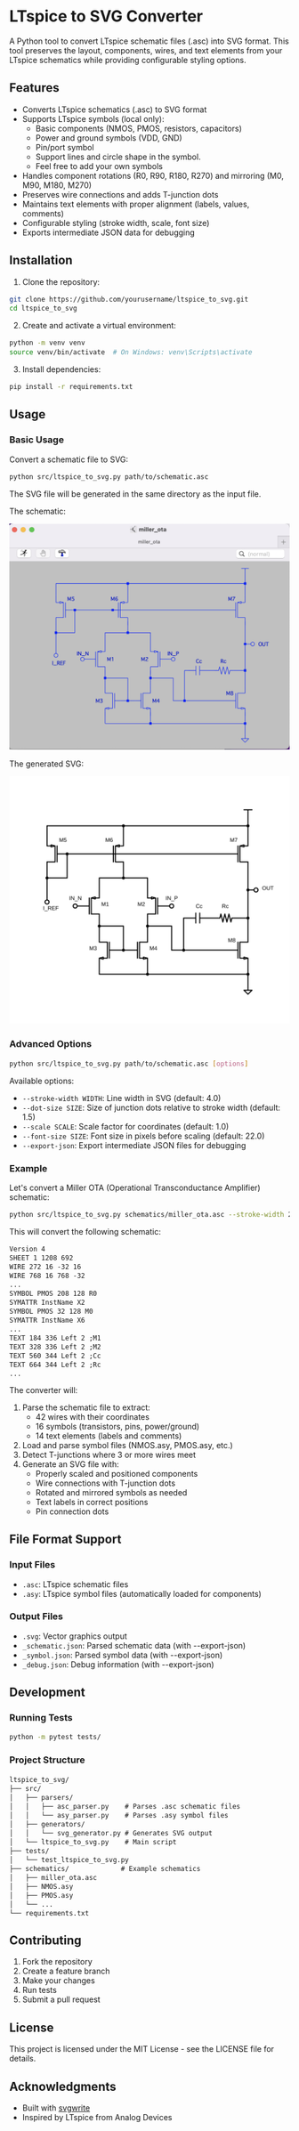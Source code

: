 # LTspice to SVG Converter

A Python tool to convert LTspice schematic files (.asc) into SVG format. This tool preserves the layout, components, wires, and text elements from your LTspice schematics while providing configurable styling options.

## Features

- Converts LTspice schematics (.asc) to SVG format
- Supports LTspice symbols (local only):
  - Basic components (NMOS, PMOS, resistors, capacitors)
  - Power and ground symbols (VDD, GND)
  - Pin/port symbol
  - Support lines and circle shape in the symbol.
  - Feel free to add your own symbols
- Handles component rotations (R0, R90, R180, R270) and mirroring (M0, M90, M180, M270)
- Preserves wire connections and adds T-junction dots
- Maintains text elements with proper alignment (labels, values, comments)
- Configurable styling (stroke width, scale, font size)
- Exports intermediate JSON data for debugging

## Installation

1. Clone the repository:
```bash
git clone https://github.com/yourusername/ltspice_to_svg.git
cd ltspice_to_svg
```

2. Create and activate a virtual environment:
```bash
python -m venv venv
source venv/bin/activate  # On Windows: venv\Scripts\activate
```

3. Install dependencies:
```bash
pip install -r requirements.txt
```

## Usage

### Basic Usage

Convert a schematic file to SVG:
```bash
python src/ltspice_to_svg.py path/to/schematic.asc
```

The SVG file will be generated in the same directory as the input file.

The schematic:

![Schematic](fig/miller_ota_schematic.png)

The generated SVG:

![SVG](fig/miller_ota.svg)

### Advanced Options

```bash
python src/ltspice_to_svg.py path/to/schematic.asc [options]
```

Available options:
- `--stroke-width WIDTH`: Line width in SVG (default: 4.0)
- `--dot-size SIZE`: Size of junction dots relative to stroke width (default: 1.5)
- `--scale SCALE`: Scale factor for coordinates (default: 1.0)
- `--font-size SIZE`: Font size in pixels before scaling (default: 22.0)
- `--export-json`: Export intermediate JSON files for debugging

### Example

Let's convert a Miller OTA (Operational Transconductance Amplifier) schematic:
```bash
python src/ltspice_to_svg.py schematics/miller_ota.asc --stroke-width 2.0 --scale 0.2
```

This will convert the following schematic:
```
Version 4
SHEET 1 1208 692
WIRE 272 16 -32 16
WIRE 768 16 768 -32
...
SYMBOL PMOS 208 128 R0
SYMATTR InstName X2
SYMBOL PMOS 32 128 M0
SYMATTR InstName X6
...
TEXT 184 336 Left 2 ;M1
TEXT 328 336 Left 2 ;M2
TEXT 560 344 Left 2 ;Cc
TEXT 664 344 Left 2 ;Rc
...
```

The converter will:
1. Parse the schematic file to extract:
   - 42 wires with their coordinates
   - 16 symbols (transistors, pins, power/ground)
   - 14 text elements (labels and comments)
2. Load and parse symbol files (NMOS.asy, PMOS.asy, etc.)
3. Detect T-junctions where 3 or more wires meet
4. Generate an SVG file with:
   - Properly scaled and positioned components
   - Wire connections with T-junction dots
   - Rotated and mirrored symbols as needed
   - Text labels in correct positions
   - Pin connection dots

## File Format Support

### Input Files
- `.asc`: LTspice schematic files
- `.asy`: LTspice symbol files (automatically loaded for components)

### Output Files
- `.svg`: Vector graphics output
- `_schematic.json`: Parsed schematic data (with --export-json)
- `_symbol.json`: Parsed symbol data (with --export-json)
- `_debug.json`: Debug information (with --export-json)

## Development

### Running Tests

```bash
python -m pytest tests/
```

### Project Structure

```
ltspice_to_svg/
├── src/
│   ├── parsers/
│   │   ├── asc_parser.py    # Parses .asc schematic files
│   │   └── asy_parser.py    # Parses .asy symbol files
│   ├── generators/
│   │   └── svg_generator.py # Generates SVG output
│   └── ltspice_to_svg.py    # Main script
├── tests/
│   └── test_ltspice_to_svg.py
├── schematics/             # Example schematics
│   ├── miller_ota.asc
│   ├── NMOS.asy
│   ├── PMOS.asy
│   └── ...
└── requirements.txt
```

## Contributing

1. Fork the repository
2. Create a feature branch
3. Make your changes
4. Run tests
5. Submit a pull request

## License

This project is licensed under the MIT License - see the LICENSE file for details.

## Acknowledgments

- Built with [svgwrite](https://github.com/mozman/svgwrite)
- Inspired by LTspice from Analog Devices
